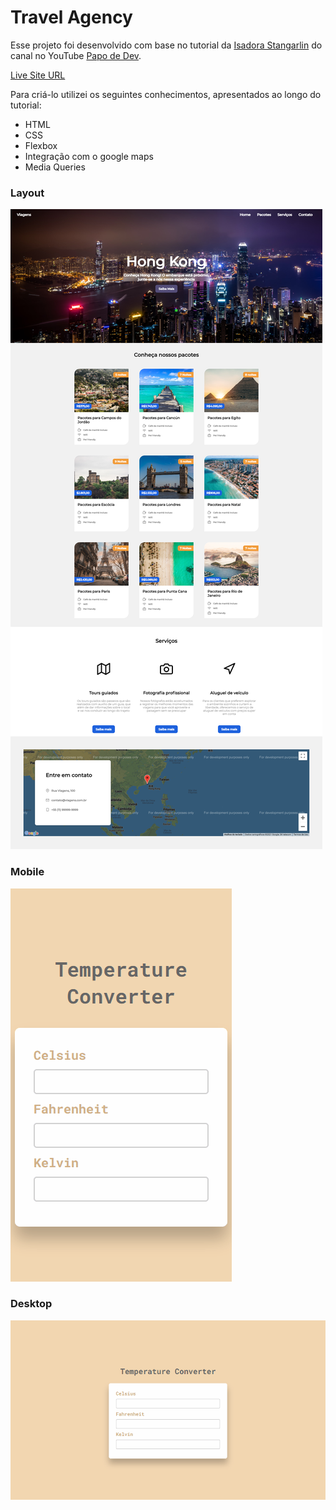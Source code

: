 # Travel Agency

Esse projeto foi desenvolvido com base no tutorial da [Isadora Stangarlin](https://github.com/isadorastan) do canal no YouTube [Papo de Dev](https://www.youtube.com/channel/UCRhKK6VrISnIWPJjYxBPKnA/videos).

[Live Site URL](https://travel-agency-anabalves.netlify.app/) 

Para criá-lo utilizei os seguintes conhecimentos, apresentados ao longo do tutorial:

- HTML
- CSS
- Flexbox
- Integração com o google maps
- Media Queries

### Layout
![Layout](./.github/travel-agency-layout.png)

### Mobile
![Gif Mobile](./.github/mobile.gif)

### Desktop
![Gif Desktop](./.github/desktop.gif) 
